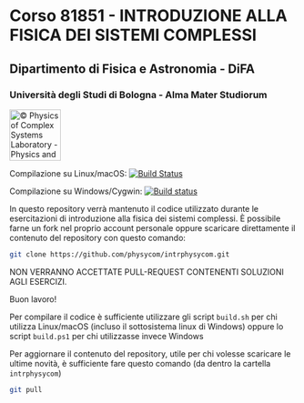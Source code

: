 # Corso 81851 - INTRODUZIONE ALLA FISICA DEI SISTEMI COMPLESSI

## Dipartimento di Fisica e Astronomia - DiFA

### Università degli Studi di Bologna - Alma Mater Studiorum

<a href="http://www.physycom.unibo.it">
<div class="image">
<img src="https://cdn.rawgit.com/physycom/templates/697b327d/logo_unibo.png" width="90" height="90" alt="© Physics of Complex Systems Laboratory - Physics and Astronomy Department - University of Bologna">
</div>
</a>


Compilazione su Linux/macOS: [![Build Status](https://travis-ci.org/physycom/intrphysycom.svg?branch=master)](https://travis-ci.org/physycom/intrphysycom)

Compilazione su Windows/Cygwin: [![Build status](https://ci.appveyor.com/api/projects/status/9a04ucfygns1xbbi?svg=true)](https://ci.appveyor.com/project/cenit/intrphysycom)


In questo repository verrà mantenuto il codice utilizzato durante le esercitazioni di introduzione alla fisica dei sistemi complessi.
È possibile farne un fork nel proprio account personale oppure scaricare direttamente il contenuto del repository con questo comando:

```bash
git clone https://github.com/physycom/intrphysycom.git
```

NON VERRANNO ACCETTATE PULL-REQUEST CONTENENTI SOLUZIONI AGLI ESERCIZI.

Buon lavoro!

Per compilare il codice è sufficiente utilizzare gli script `build.sh` per chi utilizza Linux/macOS (incluso il sottosistema linux di Windows) oppure lo script `build.ps1` per chi utilizzasse invece Windows

Per aggiornare il contenuto del repository, utile per chi volesse scaricare le ultime novità, è sufficiente fare questo comando (da dentro la cartella `intrphysycom`)

```bash
git pull
```
